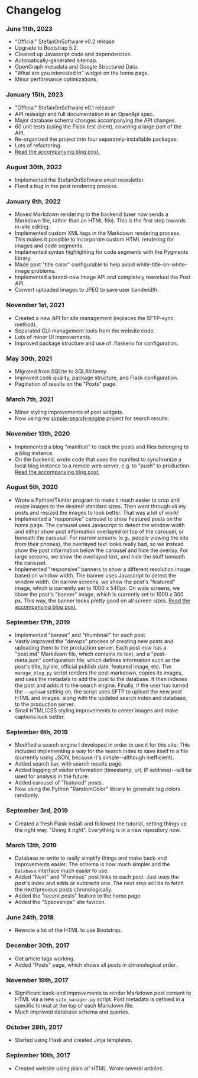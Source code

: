 # Changelog

### June 11th, 2023
- "Official" StefanOnSoftware v0.2 release
- Upgrade to Bootstrap 5.2.
- Cleaned up Javascript code and dependencies.
- Automatically-generated sitemap.
- OpenGraph metadata and Google Structured Data.
- "What are you interested in" widget on the home page.
- Minor performance optimizations.

### January 15th, 2023
- "Official" StefanOnSoftware v0.1 release!
- API redesign and full documentation in an OpenApi spec.
- Major database schema changes accompanying the API changes.
- 60 unit tests (using the Flask test client), covering a large part of the API.
- Re-organized the project into four separately-installable packages.
- Lots of refactoring.
- [Read the accompanying blog post.](https://www.stefanonsoftware.com/post/stefan-on-software-v01)

### August 30th, 2022
- Implemented the StefanOnSoftware email newsletter.
- Fixed a bug in the post rendering process.

### January 6th, 2022
- Moved Markdown rendering to the backend (user now sends a Markdown file, rather than an HTML file). This is the first step towards in-site editing.
- Implemented custom XML tags in the Markdown rendering process. This makes it possible to incorporate custom HTML rendering for images and code segments.
- Implemented syntax highlighting for code segments with the Pygments library.
- Made post "title color" configurable to help avoid white-title-on-white-image problems.
- Implemented a brand-new Image API and completely reworked the Post API.
- Convert uploaded images to JPEG to save user bandwidth.

### November 1st, 2021
- Created a new API for site management (replaces the SFTP-sync method).
- Separated CLI-management tools from the website code.
- Lots of minor UI improvements.
- Improved package structure and use of .flaskenv for configuration.

### May 30th, 2021
- Migrated from SQLite to SQLAlchemy.
- Improved code quality, package structure, and Flask configuration.
- Pagination of results on the "Posts" page.

### March 7th, 2021
- Minor styling improvements of post widgets.
- Now using my [simple-search-engine](https://github.com/Stefan4472/simple-search-engine">simple-search-engine) project for search results.

### November 13th, 2020
- Implemented a blog "manifest" to track the posts and files belonging to a blog instance.
- On the backend, wrote code that uses the manifest to synchronize a local blog instance to a remote web server, e.g. to "push" to production. [Read the accompanying blog post.](https://www.stefanonsoftware.com/post/remote-synchronization-of-a-blog-instance)

### August 5th, 2020
- Wrote a Python/Tkinter program to make it much easier to crop and resize images to the desired standard sizes. Then went through <i>all</i> my posts and resized the images to look better. That was a lot of work!
- Implemented a "responsive" carousel to show Featured posts on the home page. The carousel uses Javascript to detect the window width and either show post information overlayed on top of the carousel, or beneath the carousel. For narrow screens (e.g., people viewing the site from their phones), the overlayed text looks really bad, so we instead show the post information below the carousel and hide the overlay. For large screens, we show the overlayed text, and hide the stuff beneath the carousel.
- Implemented "responsive" banners to show a different resolution image based on window width. The banner uses Javascript to detect the window width. On narrow screens, we show the post's "featured" image, which is currently set to 1000 x 540px. On wide screens, we show the post's "banner" image, which is currently set to 1000 x 300 px. This way, the banner looks pretty good on all screen sizes. [Read the accompanying blog post.](https://www.stefanonsoftware.com/post/javascript-for-responsive-web-design)

### September 17th, 2019
- Implemented "banner" and "thumbnail" for each post.
- Vastly improved the "devops" process of creating new posts and uploading them to the production server. Each post now has a "post.md" Markdown file, which contains its text, and a "post-meta.json" configuration file, which defines information such as the post's title, byline, official publish date, featured image, etc. The `manage_blog.py` script renders the post markdown, copies its images, and uses the metadata to add the post to the database. It then indexes the post and adds it to the search engine. Finally, if the user has turned the `--upload` setting on, the script uses SFTP to upload the new post HTML and images, along with the updated search index and database, to the production server.
- Small HTML/CSS styling improvements to center images and make captions look better.

### September 6th, 2019
- Modified a search engine I developed in order to use it for this site. This included implementing a way for the search index to save itself to a file (currently using JSON, because it's simple--although inefficient).
- Added search bar, with search results page.
- Added logging of visitor information (timestamp, url, IP address)--will be used for analysis in the future.
- Added carousel of "featured" posts.
- Now using the Python "RandomColor" library to generate tag colors randomly.

### September 3rd, 2019
- Created a fresh Flask install and followed the tutorial, setting things up the right way. "Doing it right". Everything is in a new repository now.

### March 13th, 2019
- Database re-write to really simplify things and make back-end improvements easier. The schema is now much simpler and the `Database` interface much easier to use.
- Added "Next" and "Previous" post links to each post. Just uses the post's index and adds or subtracts one. The next step will be to fetch the next/previous posts chronologically.
- Added the "recent posts" feature to the home page.
- Added the "Spaceships" site favicon.

### June 24th, 2018
- Rewrote a lot of the HTML to use Bootstrap.

### December 30th, 2017
- Got article tags working.
- Added "Posts" page, which shows all posts in chronological order.

### November 19th, 2017
- Significant back-end improvements to render Markdown post content to HTML via a new `site_manager.py` script. Post metadata is defined in a specific format at the top of each Markdown file.
- Much improved database schema and queries.

### October 28th, 2017
- Started using Flask and created Jinja templates.

### September 10th, 2017
- Created website using plain ol' HTML. Wrote several articles.

